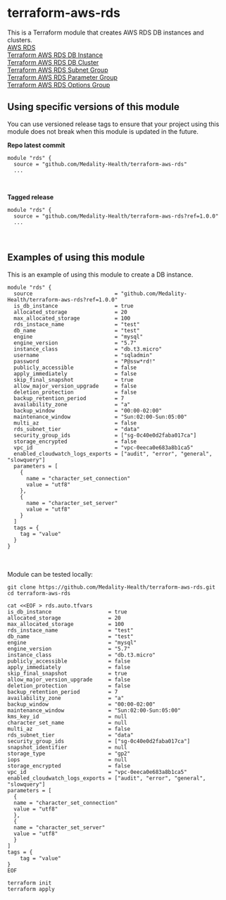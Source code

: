 # terraform-aws-rds
This is a Terraform module that creates AWS RDS DB instances and clusters.<br>
[AWS RDS](https://docs.aws.amazon.com/rds/index.html)<br>
[Terraform AWS RDS DB Instance](https://registry.terraform.io/providers/hashicorp/aws/latest/docs/resources/db_instance)<br>
[Terraform AWS RDS DB Cluster](https://registry.terraform.io/providers/hashicorp/aws/latest/docs/resources/rds_cluster)<br>
[Terraform AWS RDS Subnet Group](https://registry.terraform.io/providers/hashicorp/aws/latest/docs/resources/db_subnet_group)<br>
[Terraform AWS RDS Parameter Group](https://registry.terraform.io/providers/hashicorp/aws/latest/docs/resources/db_parameter_group)<br>
[Terraform AWS RDS Options Group](https://registry.terraform.io/providers/hashicorp/aws/latest/docs/resources/db_option_group)<br>

## Using specific versions of this module
You can use versioned release tags to ensure that your project using this module does not break when this module is updated in the future.<br>

<b>Repo latest commit</b><br>
```
module "rds" {
  source = "github.com/Medality-Health/terraform-aws-rds"
  ...
```
<br>

<b>Tagged release</b><br>

```
module "rds" {
  source = "github.com/Medality-Health/terraform-aws-rds?ref=1.0.0"
  ...
```
<br>

## Examples of using this module
This is an example of using this module to create a DB instance.<br>

```
module "rds" {
  source                          = "github.com/Medality-Health/terraform-aws-rds?ref=1.0.0"
  is_db_instance                  = true
  allocated_storage               = 20
  max_allocated_storage           = 100
  rds_instace_name                = "test"
  db_name                         = "test"
  engine                          = "mysql"
  engine_version                  = "5.7"
  instance_class                  = "db.t3.micro"
  username                        = "sqladmin"
  password                        = "P@ssw*rd!"
  publicly_accessible             = false
  apply_immediately               = false
  skip_final_snapshot             = true
  allow_major_version_upgrade     = false
  deletion_protection             = false
  backup_retention_period         = 7
  availability_zone               = "a"
  backup_window                   = "00:00-02:00"
  maintenance_window              = "Sun:02:00-Sun:05:00"
  multi_az                        = false
  rds_subnet_tier                 = "data"
  security_group_ids              = ["sg-0c40e0d2faba017ca"]
  storage_encrypted               = false
  vpc_id                          = "vpc-0eeca0e683a8b1ca5"
  enabled_cloudwatch_logs_exports = ["audit", "error", "general", "slowquery"]
  parameters = [ 
    {
      name = "character_set_connection"
      value = "utf8"
    },
    {
      name = "character_set_server"
      value = "utf8"
    }
  ]
  tags = {
    tag = "value"
  }
}
```

<br><br>
Module can be tested locally:<br>
```
git clone https://github.com/Medality-Health/terraform-aws-rds.git
cd terraform-aws-rds

cat <<EOF > rds.auto.tfvars
is_db_instance                  = true
allocated_storage               = 20
max_allocated_storage           = 100
rds_instace_name                = "test"
db_name                         = "test"
engine                          = "mysql"
engine_version                  = "5.7"
instance_class                  = "db.t3.micro"
publicly_accessible             = false
apply_immediately               = false
skip_final_snapshot             = true
allow_major_version_upgrade     = false
deletion_protection             = false
backup_retention_period         = 7
availability_zone               = "a"
backup_window                   = "00:00-02:00"
maintenance_window              = "Sun:02:00-Sun:05:00"
kms_key_id                      = null
character_set_name              = null
multi_az                        = false
rds_subnet_tier                 = "data"
security_group_ids              = ["sg-0c40e0d2faba017ca"]
snapshot_identifier             = null
storage_type                    = "gp2"
iops                            = null
storage_encrypted               = false
vpc_id                          = "vpc-0eeca0e683a8b1ca5"
enabled_cloudwatch_logs_exports = ["audit", "error", "general", "slowquery"]
parameters = [ 
  {
  name = "character_set_connection"
  value = "utf8"
  },
  {
  name = "character_set_server"
  value = "utf8"
  }
]
tags = {
    tag = "value"
}
EOF

terraform init
terraform apply
```